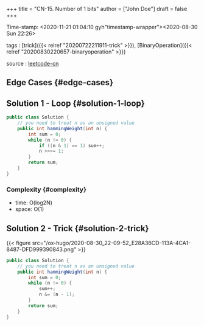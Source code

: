 +++
title = "CN-15. Number of 1 bits"
author = ["John Doe"]
draft = false
+++

Time-stamp: <2020-11-21 01:04:10 gyh"timestamp-wrapper"><span class="timestamp">&lt;2020-08-30 Sun 22:26&gt;</span></span>

tags
: [trick]({{< relref "20200722211911-trick" >}}), [BinaryOperation]({{< relref "20200830220657-binaryoperation" >}})

source
: [leetcode-cn](https://leetcode-cn.com/problems/er-jin-zhi-zhong-1de-ge-shu-lcof/)


## Edge Cases {#edge-cases}


## Solution 1 - Loop {#solution-1-loop}

```java
public class Solution {
    // you need to treat n as an unsigned value
    public int hammingWeight(int n) {
        int sum = 0;
        while (n != 0) {
            if ((n & 1) == 1) sum++;
            n >>>= 1;
        }
        return sum;
    }
}
```


### Complexity {#complexity}

-   time: O(log2N)
-   space: O(1)


## Solution 2 - Trick {#solution-2-trick}

{{< figure src="/ox-hugo/2020-08-30_22-09-52_E28A36CD-113A-4CA1-8487-DFD999390843.png" >}}

```java
public class Solution {
    // you need to treat n as an unsigned value
    public int hammingWeight(int n) {
        int sum = 0;
        while (n != 0) {
            sum++;
            n &= (n - 1);
        }
        return sum;
    }
}

```
